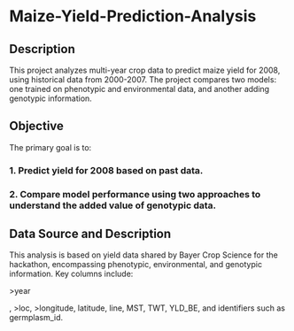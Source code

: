# Maize-Yield-Prediction-Analysis

## Description
This project analyzes multi-year crop data to predict maize yield for 2008, using historical data from 2000-2007. The project compares two models: one trained on phenotypic and environmental data, and another adding genotypic information.


## Objective
The primary goal is to:

### 1. Predict yield for 2008 based on past data.
### 2. Compare model performance using two approaches to understand the added value of genotypic data.

## Data Source and Description
This analysis is based on yield data shared by Bayer Crop Science for the hackathon, encompassing phenotypic, environmental, and genotypic information. Key columns include:
<p>>year</p>, >loc, >longitude, latitude, line, MST, TWT, YLD_BE, and identifiers such as germplasm_id.
